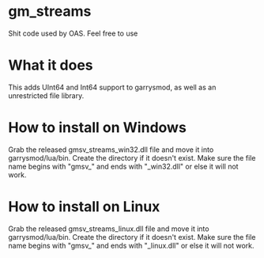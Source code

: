 # gm_streams
Shit code used by OAS.  Feel free to use

# What it does
This adds UInt64 and Int64 support to garrysmod, as well as an unrestricted file library.

# How to install on Windows

Grab the released gmsv_streams_win32.dll file and move it into garrysmod/lua/bin.
Create the directory if it doesn't exist.  Make sure the file name begins with "gmsv_" and ends with "_win32.dll" 
or else it will not work.


# How to install on Linux

Grab the released gmsv_streams_linux.dll file and move it into garrysmod/lua/bin.
Create the directory if it doesn't exist.  Make sure the file name begins with "gmsv_" and ends with "_linux.dll" 
or else it will not work.

